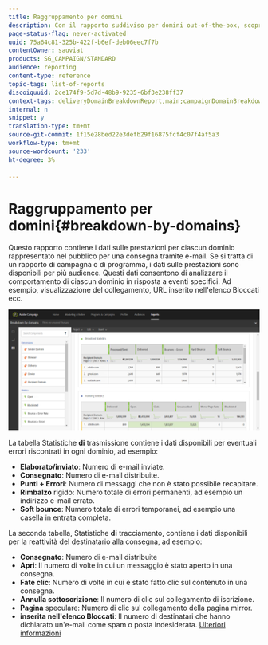 ```yaml
---
title: Raggruppamento per domini
description: Con il rapporto suddiviso per domini out-of-the-box, scopri i dati sulle prestazioni delle tue consegne a seconda del dominio del cliente.
page-status-flag: never-activated
uuid: 75a64c81-325b-422f-b6ef-deb06eec7f7b
contentOwner: sauviat
products: SG_CAMPAIGN/STANDARD
audience: reporting
content-type: reference
topic-tags: list-of-reports
discoiquuid: 2ce174f9-5d7d-48b9-9235-6bf3e238ff37
context-tags: deliveryDomainBreakdownReport,main;campaignDomainBreakdownReport,main;programDomainBreakdownReport,main
internal: n
snippet: y
translation-type: tm+mt
source-git-commit: 1f15e28bed22e3defb29f16875fcf4c07f4af5a3
workflow-type: tm+mt
source-wordcount: '233'
ht-degree: 3%

---
```



# Raggruppamento per domini{#breakdown-by-domains}

Questo rapporto contiene i dati sulle prestazioni per ciascun dominio rappresentato nel pubblico per una consegna tramite e-mail. Se si tratta di un rapporto di campagna o di programma, i dati sulle prestazioni sono disponibili per più audience. Questi dati consentono di analizzare il comportamento di ciascun dominio in risposta a eventi specifici. Ad esempio, visualizzazione del collegamento, URL inserito nell&#39;elenco Bloccati ecc.

![](assets/delivery_reports_6.png)

La tabella Statistiche **di** trasmissione contiene i dati disponibili per eventuali errori riscontrati in ogni dominio, ad esempio:

* **Elaborato/inviato**: Numero di e-mail inviate.
* **Consegnato**: Numero di e-mail distribuite.
* **Punti + Errori**: Numero di messaggi che non è stato possibile recapitare.
* **Rimbalzo** rigido: Numero totale di errori permanenti, ad esempio un indirizzo e-mail errato.
* **Soft bounce**: Numero totale di errori temporanei, ad esempio una casella in entrata completa.

La seconda tabella, Statistiche **di** tracciamento, contiene i dati disponibili per la reattività del destinatario alla consegna, ad esempio:

* **Consegnato**: Numero di e-mail distribuite
* **Apri**: Il numero di volte in cui un messaggio è stato aperto in una consegna.
* **Fate clic**: Numero di volte in cui è stato fatto clic sul contenuto in una consegna.
* **Annulla sottoscrizione**: Il numero di clic sul collegamento di iscrizione.
* **Pagina** speculare: Numero di clic sul collegamento della pagina mirror.
* **inserita nell&#39;elenco Bloccati**: Il numero di destinatari che hanno dichiarato un&#39;e-mail come spam o posta indesiderata. [Ulteriori informazioni](../../audiences/using/about-opt-in-and-opt-out-in-campaign.md)

